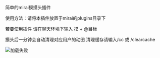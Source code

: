 简单的mirai摸摸头插件

使用方法：请将本插件放置于mirai的plugins目录下

若要使用插件 请在聊天环境下输入 摸 + @目标

摸头后一分钟会自动清理对应用户的动图
清理缓存请输入/cc 或 /clearcache

![加载失败](https://gitee.com/laolittle/pat-pat/raw/master/usage.gif)
